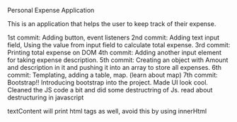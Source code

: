 Personal Expense Application

This is an application that helps the user to keep track of their expense.

1st commit: Adding button, event listeners
2nd commit: Adding text input field, Using the value from input field to calculate total expense.
3rd commit: Printing total expense on DOM
4th commit: Adding another input element for taking expense description.
5th commit: Creating an object with Amount and description in it and pushing it into an array to store all expenses.
6th commit: Templating, adding a table, map. (learn about map)
7th commit: Bootstrap!!
Introducing bootstrap into the project. Made UI look cool.
Cleaned the JS code a bit and did some destructring of Js.
read about destructuring in javascript

textContent will print html tags as well, avoid this by using innerHtml